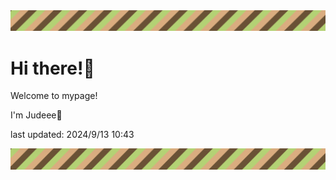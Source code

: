 <!-- Header image -->
<img src="./pokemon/pokemon_28.png" width="1000">

# Hi there!👋

Welcome to mypage!

I'm Judeee🐷

last updated: 2024/9/13 10:43

<!-- Footer image -->
<img src="./pokemon/pokemon_28.png" width="1000">
